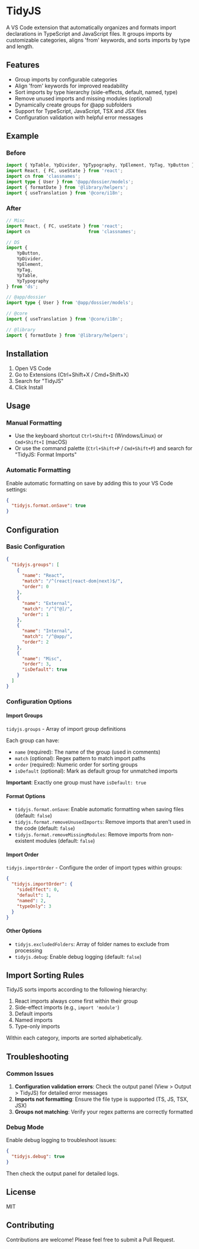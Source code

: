 # TidyJS

A VS Code extension that automatically organizes and formats import declarations in TypeScript and JavaScript files. It groups imports by customizable categories, aligns 'from' keywords, and sorts imports by type and length.

## Features

- Group imports by configurable categories
- Align 'from' keywords for improved readability
- Sort imports by type hierarchy (side-effects, default, named, type)
- Remove unused imports and missing modules (optional)
- Dynamically create groups for @app subfolders
- Support for TypeScript, JavaScript, TSX and JSX files
- Configuration validation with helpful error messages

## Example

### Before

```typescript
import { YpTable, YpDivider, YpTypography, YpElement, YpTag, YpButton } from 'ds';
import React, { FC, useState } from 'react';
import cn from 'classnames';
import type { User } from '@app/dossier/models';
import { formatDate } from '@library/helpers';
import { useTranslation } from '@core/i18n';
```

### After

```typescript
// Misc
import React, { FC, useState } from 'react';
import cn                      from 'classnames';

// DS
import {
    YpButton,
    YpDivider,
    YpElement,
    YpTag,
    YpTable,
    YpTypography
} from 'ds';

// @app/dossier
import type { User } from '@app/dossier/models';

// @core
import { useTranslation } from '@core/i18n';

// @library
import { formatDate } from '@library/helpers';
```

## Installation

1. Open VS Code
2. Go to Extensions (Ctrl+Shift+X / Cmd+Shift+X)
3. Search for "TidyJS"
4. Click Install

## Usage

### Manual Formatting

- Use the keyboard shortcut `Ctrl+Shift+I` (Windows/Linux) or `Cmd+Shift+I` (macOS)
- Or use the command palette (`Ctrl+Shift+P` / `Cmd+Shift+P`) and search for "TidyJS: Format Imports"

### Automatic Formatting

Enable automatic formatting on save by adding this to your VS Code settings:

```json
{
  "tidyjs.format.onSave": true
}
```

## Configuration

### Basic Configuration

```json
{
  "tidyjs.groups": [
    {
      "name": "React",
      "match": "/^(react|react-dom|next)$/",
      "order": 0
    },
    {
      "name": "External",
      "match": "/^[^@]/",
      "order": 1
    },
    {
      "name": "Internal",
      "match": "/^@app/",
      "order": 2
    },
    {
      "name": "Misc",
      "order": 3,
      "isDefault": true
    }
  ]
}
```

### Configuration Options

#### Import Groups

`tidyjs.groups` - Array of import group definitions

Each group can have:
- `name` (required): The name of the group (used in comments)
- `match` (optional): Regex pattern to match import paths
- `order` (required): Numeric order for sorting groups
- `isDefault` (optional): Mark as default group for unmatched imports

**Important**: Exactly one group must have `isDefault: true`

#### Format Options

- `tidyjs.format.onSave`: Enable automatic formatting when saving files (default: `false`)
- `tidyjs.format.removeUnusedImports`: Remove imports that aren't used in the code (default: `false`)
- `tidyjs.format.removeMissingModules`: Remove imports from non-existent modules (default: `false`)

#### Import Order

`tidyjs.importOrder` - Configure the order of import types within groups:

```json
{
  "tidyjs.importOrder": {
    "sideEffect": 0,
    "default": 1,
    "named": 2,
    "typeOnly": 3
  }
}
```

#### Other Options

- `tidyjs.excludedFolders`: Array of folder names to exclude from processing
- `tidyjs.debug`: Enable debug logging (default: `false`)

## Import Sorting Rules

TidyJS sorts imports according to the following hierarchy:

1. React imports always come first within their group
2. Side-effect imports (e.g., `import 'module'`)
3. Default imports
4. Named imports
5. Type-only imports

Within each category, imports are sorted alphabetically.

## Troubleshooting

### Common Issues

1. **Configuration validation errors**: Check the output panel (View > Output > TidyJS) for detailed error messages
2. **Imports not formatting**: Ensure the file type is supported (TS, JS, TSX, JSX)
3. **Groups not matching**: Verify your regex patterns are correctly formatted

### Debug Mode

Enable debug logging to troubleshoot issues:

```json
{
  "tidyjs.debug": true
}
```

Then check the output panel for detailed logs.

## License

MIT

## Contributing

Contributions are welcome! Please feel free to submit a Pull Request.